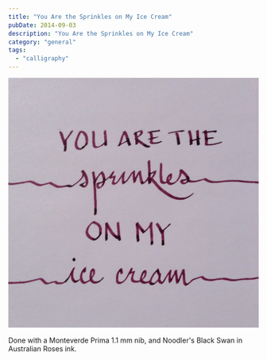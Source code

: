 ```yaml
---
title: "You Are the Sprinkles on My Ice Cream"
pubDate: 2014-09-03
description: "You Are the Sprinkles on My Ice Cream"
category: "general"
tags:
  - "calligraphy"
---
```


![You are the sprinkles on my ice cream](sprinkles.jpg)

Done with a Monteverde Prima 1.1 mm nib, and Noodler's Black Swan in Australian Roses ink.
